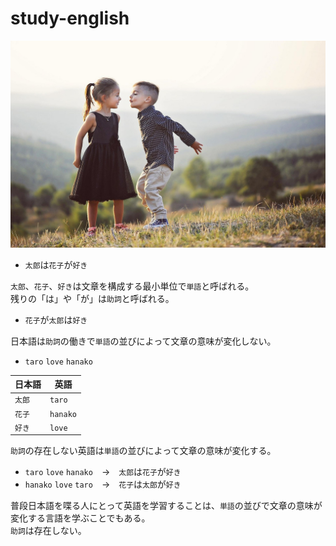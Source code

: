 # study-english

![taro love hanako](children-920236_1280.jpg)
- `太郎`は`花子`が`好き`

`太郎`、`花子`、`好き`は文章を構成する最小単位で`単語`と呼ばれる。<br>残りの「は」や「が」は`助詞`と呼ばれる。

- `花子`が`太郎`は`好き`

日本語は`助詞`の働きで`単語`の並びによって文章の意味が変化しない。

- `taro` `love` `hanako`

日本語|英語
-|-
`太郎`|`taro`
`花子`|`hanako`
`好き`|`love`

`助詞`の存在しない英語は`単語`の並びによって文章の意味が変化する。

- `taro` `love` `hanako`　→　`太郎`は`花子`が`好き`
- `hanako` `love` `taro`　→　`花子`は`太郎`が`好き`

普段日本語を喋る人にとって英語を学習することは、`単語`の並びで文章の意味が変化する言語を学ぶことでもある。<br>`助詞`は存在しない。
